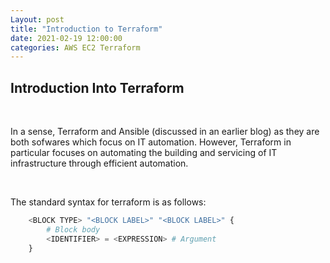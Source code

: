 ```yaml
---
Layout: post
title: "Introduction to Terraform"
date: 2021-02-19 12:00:00
categories: AWS EC2 Terraform 
---
```


## **Introduction Into Terraform**

<br>

In a sense, Terraform and Ansible (discussed in an earlier blog) as they are both sofwares which focus on IT automation. However, Terraform in particular focuses on automating the building and servicing of IT infrastructure through efficient automation.

<br>

The standard syntax for terraform is as follows: 

``` terraform
    <BLOCK TYPE> "<BLOCK LABEL>" "<BLOCK LABEL>" {
        # Block body
        <IDENTIFIER> = <EXPRESSION> # Argument
    }
```